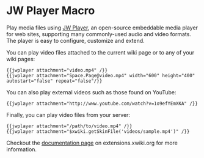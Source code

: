 JW Player Macro
===============

Play media files using [JW Player](http://www.longtailvideo.com/support/jw-player/28832/about-jw-player), an open-source embeddable media player for web sites, supporting many commonly-used audio and video formats. The player is easy to configure, customize and extend.

You can play video files attached to the current wiki page or to any of your wiki pages:

    {{jwplayer attachment="video.mp4" /}}
    {{jwplayer attachment="Space.Page@video.mp4" width="600" height="400" autostart="false" repeat="false"/}}

You can also play external videos such as those found on YouTube:

    {{jwplayer attachment="http://www.youtube.com/watch?v=1o9efYEmXKA" /}}

Finally, you can play video files from your server:

    {{jwplayer attachment="/path/to/video.mp4" /}}
    {{jwplayer attachment="$xwiki.getSkinFile('videos/sample.mp4')" /}}

Checkout the [documentation page](http://extensions.xwiki.org/xwiki/bin/view/Extension/JWPlayer+Macro) on extensions.xwiki.org for more information.
